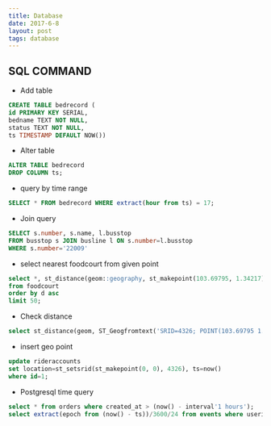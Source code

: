 ```yaml
---
title: Database
date: 2017-6-8
layout: post
tags: database
---
```



## SQL COMMAND

* Add table

```sql
CREATE TABLE bedrecord (
id PRIMARY KEY SERIAL,
bedname TEXT NOT NULL,
status TEXT NOT NULL,
ts TIMESTAMP DEFAULT NOW())
```

* Alter table

```sql
ALTER TABLE bedrecord
DROP COLUMN ts;
```

* query by time range

```sql
SELECT * FROM bedrecord WHERE extract(hour from ts) = 17;
```

* Join query

```sql
SELECT s.number, s.name, l.busstop
FROM busstop s JOIN busline l ON s.number=l.busstop
WHERE s.number='22009'
```

* select nearest foodcourt from given point

```sql
select *, st_distance(geom::geography, st_makepoint(103.69795, 1.34217)::geography) as d
from foodcourt
order by d asc
limit 50;
```

* Check distance

```sql
select st_distance(geom, ST_Geogfromtext('SRID=4326; POINT(103.69795 1.34217)')) from places where id=28;
```

* insert geo point 

```sql
update rideraccounts
set location=st_setsrid(st_makepoint(0, 0), 4326), ts=now()
where id=1;
```

* Postgresql time query

```sql
select * from orders where created_at > (now() - interval'1 hours');
select extract(epoch from (now() - ts))/3600/24 from events where userid=7 and keyword='updateaddress' order by id desc limit 1;
```